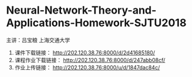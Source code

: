 # Neural-Network-Theory-and-Applications-Homework-SJTU2018
主讲：吕宝粮 上海交通大学
1. 课件下载链接：
http://202.120.38.76:8000/d/2d41685180/ 
2. 课程作业下载链接：
http://202.120.38.76:8000/d/247abb08cf/
3. 作业上传链接：
http://202.120.38.76:8000/u/d/1847dac84c/
